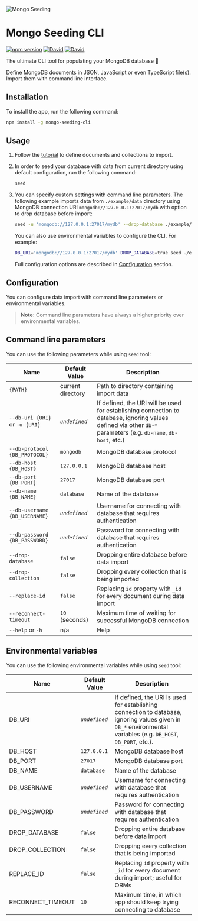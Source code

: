 ![Mongo Seeding](https://raw.githubusercontent.com/pkosiec/mongo-seeding/master/docs/assets/logo.png)

# Mongo Seeding CLI

[![npm version](https://badge.fury.io/js/mongo-seeding-cli.svg)](https://npmjs.org/package/mongo-seeding-cli) [![David](https://img.shields.io/david/pkosiec/mongo-seeding.svg?path=cli)]() [![David](https://img.shields.io/david/dev/pkosiec/mongo-seeding.svg?path=cli)]()

The ultimate CLI tool for populating your MongoDB database :rocket: 

Define MongoDB documents in JSON, JavaScript or even TypeScript file(s). Import them with command line interface.

## Installation

To install the app, run the following command:

```bash
npm install -g mongo-seeding-cli
```

## Usage

1. Follow the [tutorial](https://github.com/pkosiec/mongo-seeding/tree/master/docs/import-data-definition.md) to define documents and collections to import.
1. In order to seed your database with data from current directory using default configuration, run the following command:

    ```bash
    seed
    ```

1. You can specify custom settings with command line parameters. The following example imports data from `./example/data` directory using MongoDB connection URI `mongodb://127.0.0.1:27017/mydb` with option to drop database before import:

    ```bash
    seed -u 'mongodb://127.0.0.1:27017/mydb' --drop-database ./example/data
    ```

    You can also use environmental variables to configure the CLI. For example:

    ```bash
    DB_URI='mongodb://127.0.0.1:27017/mydb' DROP_DATABASE=true seed ./example/data
    ```

    Full configuration options are described in [Configuration](#configuration) section.

## Configuration

You can configure data import with command line parameters or environmental variables.

> **Note:** Command line parameters have always a higher priority over environmental variables.

## Command line parameters

You can use the following parameters while using `seed` tool:

| Name        | Default Value  | Description         |
|-------------|----------------|---------------------|
| `{PATH}` | current directory | Path to directory containing import data |
| `--db-uri {URI}` or `-u {URI}` | *`undefined`* | If defined, the URI will be used for establishing connection to database, ignoring values defined via other `db-*` parameters (e.g. `db-name`, `db-host`, etc.)
| `--db-protocol {DB_PROTOCOL}` | `mongodb` | MongoDB database protocol |
| `--db-host {DB_HOST}` | `127.0.0.1` | MongoDB database host |
| `--db-port {DB_PORT}` | `27017` | MongoDB database port |
| `--db-name {DB_NAME}` | `database` | Name of the database |
| `--db-username {DB_USERNAME}` | *`undefined`*  | Username for connecting with database that requires authentication |
| `--db-password {DB_PASSWORD}` | *`undefined`*  | Password for connecting with database that requires authentication |
| `--drop-database` | `false` | Dropping entire database before data import |
| `--drop-collection` | `false` | Dropping every collection that is being imported |
| `--replace-id` | `false` | Replacing `id` property with `_id` for every document during data import |
| `--reconnect-timeout` | `10` (seconds) | Maximum time of waiting for successful MongoDB connection|
| `--help` or `-h` | n/a | Help

## Environmental variables

You can use the following environmental variables while using `seed` tool:

| Name        | Default Value  | Description         |
|-------------|----------------|---------------------|
| DB_URI | *`undefined`* | If defined, the URI is used for establishing connection to database, ignoring values given in `DB_*` environmental variables (e.g. `DB_HOST`, `DB_PORT`, etc.).
| DB_HOST | `127.0.0.1` | MongoDB database host |
| DB_PORT | `27017` | MongoDB database port |
| DB_NAME | `database` | Name of the database |
| DB_USERNAME | *`undefined`* | Username for connecting with database that requires authentication |
| DB_PASSWORD | *`undefined`* | Password for connecting with database that requires authentication |
| DROP_DATABASE | `false` | Dropping entire database before data import |
| DROP_COLLECTION | `false` | Dropping every collection that is being imported |
| REPLACE_ID | `false` | Replacing `id` property with `_id` for every document during import; useful for ORMs | 
| RECONNECT_TIMEOUT | `10` | Maximum time, in which app should keep trying connecting to database |
